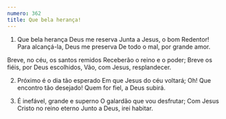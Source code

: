 ```yaml
---
numero: 362
title: Que bela herança!
---
```

1. Que bela herança Deus me reserva
Junta a Jesus, o bom Redentor!
Para alcançá-la, Deus me preserva
De todo o mal, por grande amor.

Breve, no céu, os santos remidos
Receberão o reino e o poder;
Breve os fiéis, por Deus escolhidos,
Vão, com Jesus, resplandecer.

2. Próximo é o dia tão esperado
Em que Jesus do céu voltará;
Oh! Que encontro tão desejado!
Quem for fiel, a Deus subirá.

3. É inefável, grande e superno
O galardão que vou desfrutar;
Com Jesus Cristo no reino eterno
Junto a Deus, irei habitar.
